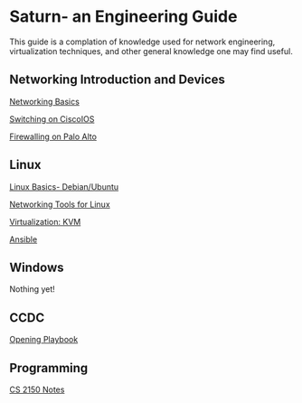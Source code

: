 # Saturn- an Engineering Guide
This guide is a complation of knowledge used for network engineering, virtualization techniques, and other general knowledge one may find useful.
## Networking Introduction and Devices
[Networking Basics](networking_basics.md)

[Switching on CiscoIOS](switching_ciscoios.md)

[Firewalling on Palo Alto](firewalling_paloalto.md)

## Linux
[Linux Basics- Debian/Ubuntu](linux_basics_deb.md)

[Networking Tools for Linux](networkingtools_linux.md)

[Virtualization: KVM](kvm.md)

[Ansible](ansible.md)

## Windows
Nothing yet!

## CCDC
[Opening Playbook](ccdc_networking_opening.md)

## Programming
[CS 2150 Notes](2150_notes.md)
